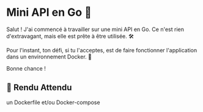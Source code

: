 # Mini API en Go 🚀

Salut ! J'ai commencé à travailler sur une mini API en Go. Ce n'est rien d'extravagant, mais elle est prête à être utilisée. 🛠️

Pour l'instant, ton défi, si tu l'acceptes, est de faire fonctionner l'application dans un environnement Docker. 🐳

Bonne chance ! 


## 📝 Rendu Attendu
un Dockerfile et/ou Docker-compose